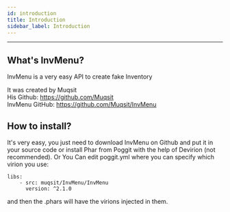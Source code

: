 ```yaml
---
id: introduction
title: Introduction
sidebar_label: Introduction
---
```

___
## What's InvMenu?
InvMenu is a very easy API to create fake Inventory

It was created by Muqsit<br>
His Github: https://github.com/Muqsit<br>
InvMenu GitHub: https://github.com/Muqsit/InvMenu

## How to install?  
It's very easy, you just need to download InvMenu on Github and put it in your source code or install Phar from Poggit with the help of Devirion (not recommended).
Or
You Can edit poggit.yml where you can specify which virion you use:
```
libs:
    - src: muqsit/InvMenu/InvMenu
      version: ^2.1.0
```
and then the .phars will have the virions injected in them.
